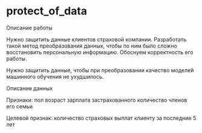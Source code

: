 # protect_of_data

Описание работы

Нужно защитить данные клиентов страховой компании. Разработать такой метод преобразования данных, чтобы по ним было сложно восстановить персональную информацию. Обоснуем корректность его работы.

Нужно защитить данные, чтобы при преобразовании качество моделей машинного обучения не ухудшилось.

Описание данных

Признаки:
пол
возраст
зарплата застрахованного
количество членов его семьи

Целевой признак:
количество страховых выплат клиенту за последние 5 лет
